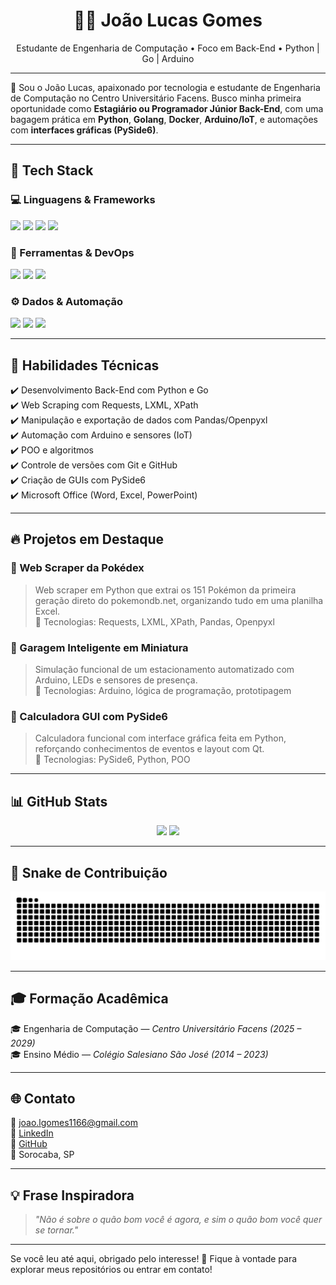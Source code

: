 <h1 align="center">👨‍💻 João Lucas Gomes</h1>
<p align="center">Estudante de Engenharia de Computação • Foco em Back-End • Python | Go | Arduino</p>

---

🎯 Sou o João Lucas, apaixonado por tecnologia e estudante de Engenharia de Computação no Centro Universitário Facens. Busco minha primeira oportunidade como **Estagiário ou Programador Júnior Back-End**, com uma bagagem prática em **Python**, **Golang**, **Docker**, **Arduino/IoT**, e automações com **interfaces gráficas (PySide6)**.

---

## 🚀 Tech Stack

### 💻 Linguagens & Frameworks
<p>
  <img src="https://img.shields.io/badge/Python-3776AB?style=for-the-badge&logo=python&logoColor=white" />
  <img src="https://img.shields.io/badge/Go-00ADD8?style=for-the-badge&logo=go&logoColor=white" />
  <img src="https://img.shields.io/badge/C-A8B9CC?style=for-the-badge&logo=c&logoColor=white" />
  <img src="https://img.shields.io/badge/PySide6-20232A?style=for-the-badge&logo=qt&logoColor=white" />
</p>

### 🧰 Ferramentas & DevOps
<p>
  <img src="https://img.shields.io/badge/Docker-2496ED?style=for-the-badge&logo=docker&logoColor=white" />
  <img src="https://img.shields.io/badge/Git-F05032?style=for-the-badge&logo=git&logoColor=white" />
  <img src="https://img.shields.io/badge/VS%20Code-007ACC?style=for-the-badge&logo=visual-studio-code&logoColor=white" />
</p>

### ⚙️ Dados & Automação
<p>
  <img src="https://img.shields.io/badge/Pandas-150458?style=for-the-badge&logo=pandas&logoColor=white" />
  <img src="https://img.shields.io/badge/Openpyxl-212121?style=for-the-badge&logo=excel&logoColor=white" />
  <img src="https://img.shields.io/badge/Arduino-00979D?style=for-the-badge&logo=arduino&logoColor=white" />
</p>

---

## 🧠 Habilidades Técnicas

✔️ Desenvolvimento Back-End com Python e Go  
✔️ Web Scraping com Requests, LXML, XPath  
✔️ Manipulação e exportação de dados com Pandas/Openpyxl  
✔️ Automação com Arduino e sensores (IoT)  
✔️ POO e algoritmos  
✔️ Controle de versões com Git e GitHub  
✔️ Criação de GUIs com PySide6  
✔️ Microsoft Office (Word, Excel, PowerPoint)

---

## 🔥 Projetos em Destaque

### 📄 Web Scraper da Pokédex
> Web scraper em Python que extrai os 151 Pokémon da primeira geração direto do pokemondb.net, organizando tudo em uma planilha Excel.   
🔧 Tecnologias: Requests, LXML, XPath, Pandas, Openpyxl

### 🚗 Garagem Inteligente em Miniatura
> Simulação funcional de um estacionamento automatizado com Arduino, LEDs e sensores de presença.  
🔧 Tecnologias: Arduino, lógica de programação, prototipagem

### 🧮 Calculadora GUI com PySide6
> Calculadora funcional com interface gráfica feita em Python, reforçando conhecimentos de eventos e layout com Qt.  
🔧 Tecnologias: PySide6, Python, POO

---

## 📊 GitHub Stats

<p align="center">
  <img src="https://github-readme-stats.vercel.app/api?username=Joao-Lucas-Code&show_icons=true&theme=tokyonight" />
  <img src="https://github-readme-stats.vercel.app/api/top-langs/?username=Joao-Lucas-Code&layout=compact&theme=tokyonight" />
</p>

---
## 🐍 Snake de Contribuição

![snake gif](https://github.com/Joao-Lucas-Code/Joao-Lucas-Code/blob/output/snake.svg)

---

## 🎓 Formação Acadêmica

🎓 Engenharia de Computação — *Centro Universitário Facens (2025 – 2029)*  
🎓 Ensino Médio — *Colégio Salesiano São José (2014 – 2023)*

---

## 🌐 Contato

📧 joao.lgomes1166@gmail.com  
🔗 [LinkedIn](https://www.linkedin.com/in/joaogomes6/)  
🐙 [GitHub](https://github.com/Joao-Lucas-Code)  
📍 Sorocaba, SP  

---

## 💡 Frase Inspiradora

> *"Não é sobre o quão bom você é agora, e sim o quão bom você quer se tornar."*

---

Se você leu até aqui, obrigado pelo interesse! 🚀 Fique à vontade para explorar meus repositórios ou entrar em contato!  

